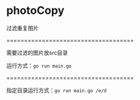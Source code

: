 # photoCopy
过滤重复图片

====================================

需要过滤的图片放src目录

运行方式：`go run main.go`

====================================

指定目录运行方式：`go run main.go /e/d`

